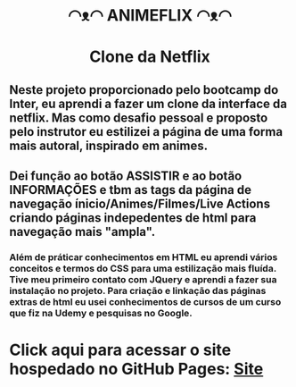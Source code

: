 <h1 align="center">◠ᴥ◠  ANIMEFLIX  ◠ᴥ◠</h1>

<h1 align="center">Clone da Netflix</h1>

<h2>Neste projeto proporcionado pelo bootcamp do Inter, eu aprendi a fazer um clone da interface da netflix. Mas como desafio pessoal e proposto pelo instrutor eu estilizei a página de uma forma mais autoral, inspirado em animes.</h2>

<h2>Dei função ao botão ASSISTIR e ao botão INFORMAÇÕES e tbm as tags da página de navegação ínicio/Animes/Filmes/Live Actions criando páginas indepedentes de html para navegação mais "ampla".</h2>

<h3>Além de práticar conhecimentos em HTML eu aprendi vários conceitos e termos do CSS para uma estilização mais fluída. Tive meu primeiro contato com JQuery e aprendi a fazer sua instalação no projeto. Para criação e linkação das páginas extras de html eu usei conhecimentos de cursos de um curso que fiz na Udemy e pesquisas no Google.</h3>

<h1>Click aqui para acessar o site hospedado no GitHub Pages: <a href="https://kadu1811.github.io/NetflixClone">Site</a></h1>
